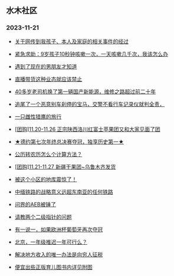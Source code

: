 ## 水木社区 
### 2023-11-21

+ [关于网传到我孩子、本人及家庭的相关事件的经过](https://www.mysmth.net/nForum/article/FamilyLife/1766477567)

+ [紧急求助：9岁孩子10秒钟咳嗽一次，一天咳嗽几千次，我该怎么办](https://www.mysmth.net/nForum/article/Children/932714983)

+ [遇到了现在的男朋友才知道](https://www.mysmth.net/nForum/article/Love/6273128)

+ [直播带货这种业态就应该禁止](https://www.mysmth.net/nForum/article/WorkLife/3441924)

+ [40多岁老司机换了第一辆国产新能源，维修之路超过前二十年](https://www.mysmth.net/nForum/article/GreenAuto/1411053)

+ [追尾了一个恶意别车刹停的宝马，交警不看行车记录仪就判全责，](https://www.mysmth.net/nForum/article/AutoWorld/1944725445)

+ [一只雌性猎鹰的旅行](https://www.mysmth.net/nForum/article/Geography/566007)

+ [[团购]11.20-11.26 正宗陕西洛川红富士苹果团又和大家见面了团](https://www.mysmth.net/nForum/article/ADAgent_TG/1312672)

+ [★德约第七次年终总决赛夺冠，独享历史第一★](https://www.mysmth.net/nForum/article/Tennis/1172659)

+ [公历转农历怎么个计算方法？](https://www.mysmth.net/nForum/article/Programming/211883)

+ [[团购]11.21-11.27 新疆干果团~乌鲁木齐发货](https://www.mysmth.net/nForum/article/ADAgent_TG/1312743)

+ [被这个小区的地库震惊了！](https://www.mysmth.net/nForum/article/AutoWorld/1944726187)

+ [中缅铁路的战略意义远超东南亚的任何铁路](https://www.mysmth.net/nForum/article/Geography/566428)

+ [问界的AEB被锤了](https://www.mysmth.net/nForum/article/GreenAuto/1411933)

+ [请教两个二级指针的问题](https://www.mysmth.net/nForum/article/CProgramming/143149)

+ [有一说一，如果欧洲杯葡萄牙再次夺冠](https://www.mysmth.net/nForum/article/WorldSoccer/18068296)

+ [北京，一年级推迟一年可行么？](https://www.mysmth.net/nForum/article/ChildEducation/2310182)

+ [解决地方收入的唯一办法是向穷人征税](https://www.mysmth.net/nForum/article/METech/464225)

+ [便宜出些正版育儿图书内详见附图](https://www.mysmth.net/nForum/article/SecondBook/193864)

